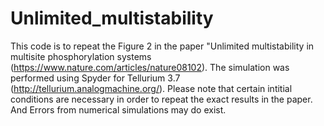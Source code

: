 # Unlimited_multistability
This code is to repeat the Figure 2 in the paper "Unlimited multistability in multisite phosphorylation systems (https://www.nature.com/articles/nature08102). The simulation was performed using Spyder for Tellurium 3.7 (http://tellurium.analogmachine.org/). Please note that certain intitial conditions are necessary in order to repeat the exact results in the paper. And Errors from numerical simulations may do exist.
